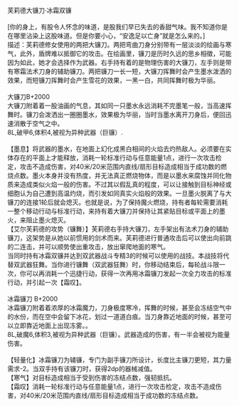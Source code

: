 <title>芙莉德大镰刀·冰霜双镰</title>
<meta name="GENERATOR" content="WinCHM">
<meta http-equiv="Content-Type" content="text/html; charset=gb2312">
<br>芙莉德大镰刀·冰霜双镰
<br>
<br>[你的身上，有股令人怀念的味道，是股我们早已失去的香甜气味。我不知道你是在哪里沾染上这股味道。但是你要小心，“安逸足以亡身”就是怎么来的。]　
<br>描述：芙莉德修女使用的两把大镰刀。两把弯曲刀身分别带有一层淡淡的绘画与寒气，此外，盾牌难以抵御它的攻击。在绘画里，镰刀是历时久远的思乡相徵，可能因为如此，她才会选择作为武器。右手持有着的是物理伤害的大镰刀，左手则是带有寒霜法术刀身的辅助镰刀。两把镰刀一长一短，大镰刀挥舞时会产生墨水泼洒的效果，而短镰刀挥舞时会产生雪花的效果，一黑一白，共同挥舞时极为华丽。
<br>
<br>大镰刀B+2000
<br>大镰刀附着着一股油画的气息，其如同一只墨水永远消耗不完墨笔一般，当高速挥舞时。镰刀会泼洒出一圈圈墨水，效果极为华丽，当时当墨水离开刀身后，便回迅速消散于空气之中。
<br>8L,破甲6,体积4,被视为异种武器（巨镰）.
<br>
<br>【墨息】将武器的墨水，在地面上幻化成黑白相间的火焰去灼热敌人。必须要在实体存在的平面上才能释放，消耗一轮标准行动与任意能量1点，进行一次攻击检定，攻击不造成伤害，对40米/20米范围内直线/扇形目标造成相当于成功数的燃烧点数。墨火本身并没有热度，并无法真正燃烧物体，而是以墨水来腐蚀并同化物质来造成类似火焰一般的伤害。不过其以假乱真的程度，可以让接触到目标神经或细胞认为自己遭到高温灼烧，而引发如同真实火焰般的效果。一旦墨火脱离了与大镰刀的连接1轮后就会熄灭。也就是说，为了保持魔火燃烧，持有者每轮需要消耗一整个移动行动与标准行动，来持有着大镰刀并保持让其紧贴目标或平面上的墨火，来阻止墨火熄灭。
<br>【艾尔芙莉德的攻势（镰舞）】芙莉德右手持大镰刀，左手架出有法术刀身的辅助镰刀，这架势是从她以前惯用的剑术而来。芙莉德进行普通攻击后可以使出向前跳的二连击，并可以顺势使出重攻击，放出窜爬地面的寒气。
<br>当同时持有冰霜双镰并达到双武器战斗专精3的时候可以使用的战技。本战技将代替双武器狂舞。当你进行镰舞（双武器狂舞）时，你移动结束后，每轮战斗限一次，你可以再消耗一个迅捷行动，获得一次再用冰霜镰刀发起一次全力攻击的标准行动，并引起一次【霜叹】。
<br>
<br>冰霜镰刀 B+2000
<br>冰霜镰刀附着着浓厚的冰霜魔力，刀身极度寒冷，挥舞的时候，甚至会冻结空气中的水份，而在空中会留下冰花，划过一道道白痕。当刀身靠近地面的时候，甚至可以立即靠近地面上出现冻雾。。
<br>8L,破魔6,体积3,被视为异种武器（巨镰）。武器造成的伤害，有一半会被视为能量伤害。
<br>
<br>【轻量化】冰霜镰刀为辅镰，专门为副手镰刀所设计，长度比主镰刀更短，其力量需求-2。当双手持有该镰刀时，获得2dp的器械减值。
<br>【寒气】对目标造成相当于受到伤害的冻结点数，强韧抵抗。
<br>【霜叹】消耗一轮标准行动与任意能量1点，进行一次攻击检定，攻击不造成伤害，对40米/20米范围内直线/扇形目标造成相当于成功数的冻结点数。
<br>
<br>